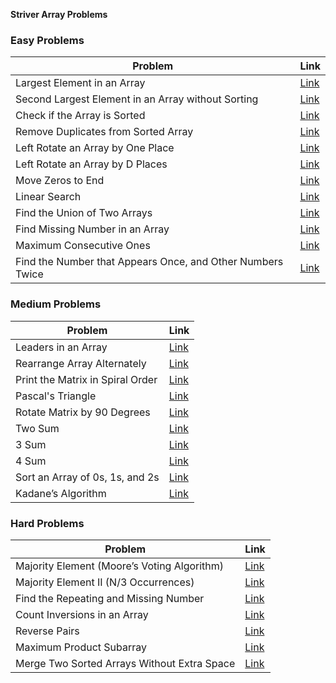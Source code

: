 **Striver Array Problems**

### Easy Problems

| Problem | Link |
|---------|------|
| Largest Element in an Array | [Link](https://www.geeksforgeeks.org/c-program-find-largest-element-array/) |
| Second Largest Element in an Array without Sorting | [Link](https://www.geeksforgeeks.org/second-largest-element-array/) |
| Check if the Array is Sorted | [Link](https://www.geeksforgeeks.org/check-if-an-array-is-sorted/) |
| Remove Duplicates from Sorted Array | [Link](https://leetcode.com/problems/remove-duplicates-from-sorted-array/) |
| Left Rotate an Array by One Place | [Link](https://www.geeksforgeeks.org/array-rotation/) |
| Left Rotate an Array by D Places | [Link](https://www.geeksforgeeks.org/left-rotation-array/) |
| Move Zeros to End | [Link](https://leetcode.com/problems/move-zeroes/) |
| Linear Search | [Link](https://www.geeksforgeeks.org/linear-search/) |
| Find the Union of Two Arrays | [Link](https://www.geeksforgeeks.org/union-and-intersection-of-two-sorted-arrays-2/) |
| Find Missing Number in an Array | [Link](https://leetcode.com/problems/missing-number/) |
| Maximum Consecutive Ones | [Link](https://leetcode.com/problems/max-consecutive-ones/) |
| Find the Number that Appears Once, and Other Numbers Twice | [Link](https://leetcode.com/problems/single-number/) |

### Medium Problems

| Problem | Link |
|---------|------|
| Leaders in an Array | [Link](https://www.geeksforgeeks.org/leaders-in-an-array/) |
| Rearrange Array Alternately | [Link](https://www.geeksforgeeks.org/rearrange-array-maximum-minimum-form/) |
| Print the Matrix in Spiral Order | [Link](https://leetcode.com/problems/spiral-matrix/) |
| Pascal's Triangle | [Link](https://leetcode.com/problems/pascals-triangle/) |
| Rotate Matrix by 90 Degrees | [Link](https://leetcode.com/problems/rotate-image/) |
| Two Sum | [Link](https://leetcode.com/problems/two-sum/) |
| 3 Sum | [Link](https://leetcode.com/problems/3sum/) |
| 4 Sum | [Link](https://leetcode.com/problems/4sum/) |
| Sort an Array of 0s, 1s, and 2s | [Link](https://leetcode.com/problems/sort-colors/) |
| Kadane’s Algorithm | [Link](https://leetcode.com/problems/maximum-subarray/) |

### Hard Problems

| Problem | Link |
|---------|------|
| Majority Element (Moore’s Voting Algorithm) | [Link](https://leetcode.com/problems/majority-element/) |
| Majority Element II (N/3 Occurrences) | [Link](https://leetcode.com/problems/majority-element-ii/) |
| Find the Repeating and Missing Number | [Link](https://www.geeksforgeeks.org/find-the-repeating-and-missing-numbers/) |
| Count Inversions in an Array | [Link](https://www.geeksforgeeks.org/counting-inversions/) |
| Reverse Pairs | [Link](https://leetcode.com/problems/reverse-pairs/) |
| Maximum Product Subarray | [Link](https://leetcode.com/problems/maximum-product-subarray/) |
| Merge Two Sorted Arrays Without Extra Space | [Link](https://leetcode.com/problems/merge-sorted-array/) |

